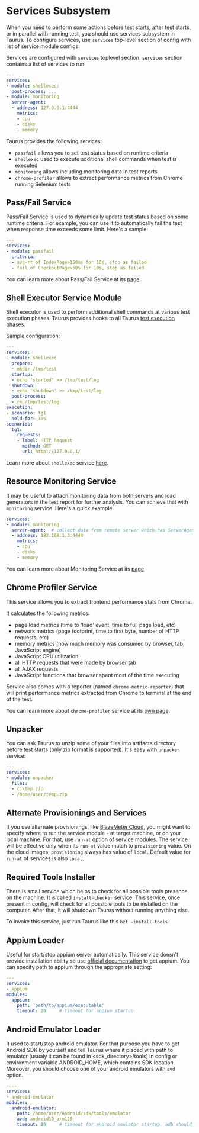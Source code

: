 # Services Subsystem

When you need to perform some actions before test starts, after test starts, or in parallel with
running test, you should use services subsystem in Taurus. To configure services, use `services`
top-level section of config with list of service module configs:

Services are configured with `services` toplevel section. `services` section contains a list of
services to run:
```yaml
---
services:
- module: shellexec:
  post-process: ...
- module: monitoring
  server-agent:
  - address: 127.0.0.1:4444
    metrics:
    - cpu
    - disks
    - memory
```

Taurus provides the following services:
- `passfail` allows you to set test status based on runtime criteria
- `shellexec` used to execute additional shell commands when test is executed
- `monitoring` allows including monitoring data in test reports
- `chrome-profiler` allows to extract performance metrics from Chrome running Selenium tests

## Pass/Fail Service

Pass/Fail Service is used to dynamically update test status based on some runtime criteria. For
example, you can use it to automatically fail the test when response time exceeds some limit.
Here's a sample:

```yaml
---
services:
- module: passfail
  criteria:
  - avg-rt of IndexPage>150ms for 10s, stop as failed
  - fail of CheckoutPage>50% for 10s, stop as failed
```

You can learn more about Pass/Fail Service at its [page](PassFail.md).

## Shell Executor Service Module

Shell executor is used to perform additional shell commands at various test execution phases.
Taurus provides hooks to all Taurus [test execution phases](Lifecycle.md).

Sample configuration:
```yaml
---
services:
- module: shellexec
  prepare:  
  - mkdir /tmp/test
  startup:
  - echo 'started' >> /tmp/test/log
  shutdown:
  - echo 'shutdown' >> /tmp/test/log 
  post-process:
  - rm /tmp/test/log
execution:
- scenario: tg1
  hold-for: 10s
scenarios:
  tg1:
    requests:
    - label: HTTP Request
      method: GET
      url: http://127.0.0.1/
```
 
Learn more about `shellexec` service [here](ShellExec.md).
 
## Resource Monitoring Service

It may be useful to attach monitoring data from both servers and load generators in the test
report for further analysis. You can achieve that with `monitoring` service.
Here's a quick example.

```yaml
services:
- module: monitoring
  server-agent:  # collect data from remote server which has ServerAgent running
  - address: 192.168.1.3:4444
    metrics:
    - cpu
    - disks
    - memory
```

You can learn more about Monitoring Service at its [page](Monitoring.md)

## Chrome Profiler Service

This service allows you to extract frontend performance stats from Chrome.

It calculates the following metrics:
- page load metrics (time to 'load' event, time to full page load, etc)
- network metrics (page footprint, time to first byte, number of HTTP requests, etc)
- memory metrics (how much memory was consumed by browser, tab, JavaScript engine)
- JavaScript CPU utilization
- all HTTP requests that were made by browser tab
- all AJAX requests
- JavaScript functions that browser spent most of the time executing

Service also comes with a reporter (named `chrome-metric-reporter`) that will print
performance metrics extracted from Chrome to terminal at the end of the test.

You can learn more about `chrome-profiler` service at its [own page](ChromeProfiler.md).

## Unpacker

You can ask Taurus to unzip some of your files into artifacts directory before test starts (only zip format is supported). It's easy with `unpacker` service:
   
```yaml
---
services:
- module: unpacker
  files:
  - c:\tmp.zip
  - /home/user/temp.zip
```  

## Alternate Provisionings and Services
If you use alternate provisionings, like [BlazeMeter Cloud](Cloud.md), you might want to specify where to run the service module - at target machine, or on your local machine. For that, use `run-at` option of service modules. The service will be effective only when its `run-at` value match to `provisioning` value. On the cloud images, `provisioning` always has value of `local`. Default value for `run-at` of services is also `local`.


## Required Tools Installer

There is small service which helps to check for all possible tools presence on the machine. It is called `install-checker` service. This service, once present in config, will check for all possible tools to be installed on the computer. After that, it will shutdown Taurus without running anything else. 

To invoke this service, just run Taurus like this `bzt -install-tools`. 

## Appium Loader

Useful for start/stop appium server automatically. This service doesn't provide installation ability so use [official documentation](http://appium.io) to get appium. You can specify path to appium through the appropriate setting:

```yaml
---
services:
- appium
modules:
  appium:
    path: 'path/to/appium/executable'
    timeout: 20     # timeout for appium startup
```

## Android Emulator Loader

It used to start/stop android emulator. For that purpose you have to get Android SDK by yourself and tell Taurus where it placed with path to emulator (usualy it can be found in <sdk_directory>/tools) in config or environment variable ANDROID_HOME, which contains SDK location. Moreover, you should choose one of your android emulators with `avd` option. 

```yaml
----
services:
- android-emulator
modules:
  android-emulator:
    path: /home/user/Android/sdk/tools/emulator
    avd: android10_arm128
    timeout: 20     # timeout for android emulator startup, adb should be available through the PATH for startup detection 
```    